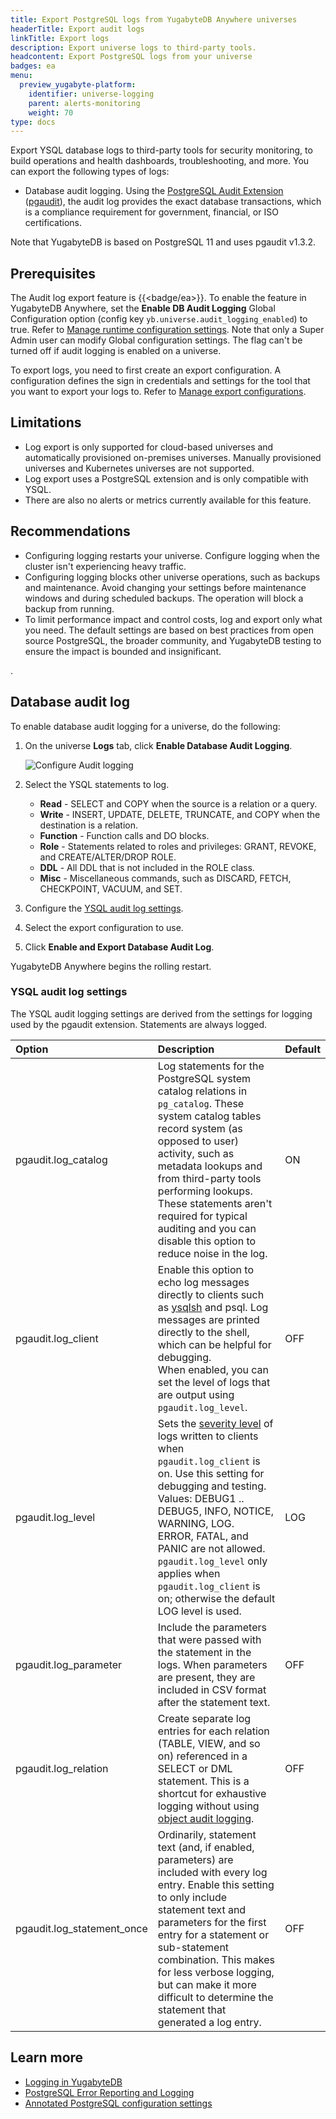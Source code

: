 ```yaml
---
title: Export PostgreSQL logs from YugabyteDB Anywhere universes
headerTitle: Export audit logs
linkTitle: Export logs
description: Export universe logs to third-party tools.
headcontent: Export PostgreSQL logs from your universe
badges: ea
menu:
  preview_yugabyte-platform:
    identifier: universe-logging
    parent: alerts-monitoring
    weight: 70
type: docs
---
```


Export YSQL database logs to third-party tools for security monitoring, to build operations and health dashboards, troubleshooting, and more. You can export the following types of logs:

<!-- Database query logging. This is the standard [PostgreSQL logging](https://www.postgresql.org/docs/11/runtime-config-logging.html) facility. Using these settings you can log query statements and errors.-->
- Database audit logging. Using the [PostgreSQL Audit Extension](https://www.pgaudit.org/#) ([pgaudit](https://github.com/pgaudit/pgaudit/blob/1.3.2/README.md)), the audit log provides the exact database transactions, which is a compliance requirement for government, financial, or ISO certifications.

Note that YugabyteDB is based on PostgreSQL 11 and uses pgaudit v1.3.2.

## Prerequisites

The Audit log export feature is {{<badge/ea>}}. To enable the feature in YugabyteDB Anywhere, set the **Enable DB Audit Logging** Global Configuration option (config key `yb.universe.audit_logging_enabled`) to true. Refer to [Manage runtime configuration settings](../../../administer-yugabyte-platform/manage-runtime-config/). Note that only a Super Admin user can modify Global configuration settings. The flag can't be turned off if audit logging is enabled on a universe.

To export logs, you need to first create an export configuration. A configuration defines the sign in credentials and settings for the tool that you want to export your logs to. Refer to [Manage export configurations](../anywhere-export-configuration).

## Limitations

- Log export is only supported for cloud-based universes and automatically provisioned on-premises universes. Manually provisioned universes and Kubernetes universes are not supported.
- Log export uses a PostgreSQL extension and is only compatible with YSQL.
- There are also no alerts or metrics currently available for this feature.

## Recommendations

- Configuring logging restarts your universe. Configure logging when the cluster isn't experiencing heavy traffic.
- Configuring logging blocks other universe operations, such as backups and maintenance. Avoid changing your settings before maintenance windows and during scheduled backups. The operation will block a backup from running.
- To limit performance impact and control costs, log and export only what you need. The default settings are based on best practices from open source PostgreSQL, the broader community, and YugabyteDB testing to ensure the impact is bounded and insignificant.

<!--## Database Query Logging

To enable database query logging for a cluster, do the following:

1. On the cluster **Settings** tab, select **Database Query Logging**.
1. Click **Enable Database Query Logging**.
1. Set the [logging settings](#logging-settings).
1. Select the [Log export configuration](../managed-integrations/) for the tool you want to export to.
1. Click **Enable YSQL Query Logging**.

YugabyteDB Aeon begins the (rolling) restart.

Logs are exported to the third-party tool in near real time. After the setup is complete and YSQL database queries are submitted, verify that the YSQL database query logs are visible in the tool; they should be available in minutes. Logs are exported with preset tags and a [log line prefix](#include-in-the-log-prefix-log_line_prefix) so that you can filter them further by cloud, region, availability zone, cluster_id, node-type, and node-name. Depending on your tool, you can also perform text searches of the logs.

### Logging settings

Database query logging provides access to the following subset of the standard [PostegreSQL logging settings](https://www.postgresql.org/docs/11/runtime-config-logging.html).

##### Log SQL statements (log_statement)

Turn this option on to log SQL statements by type. You can choose the following options:

- ddl - log data definition statements CREATE, ALTER, and DROP.
- mod - in addition to ddl statements, log data-modifying statements INSERT, UPDATE, DELETE, TRUNCATE, and COPY FROM.
- all - log all statements.

Statements that fail before the execute phase, or that have syntax errors, are not included; to log error statements, use [Log SQL statements with severity](#log-sql-statements-with-severity-log-min-error-statement).

Note that if this option is off, statements may still be logged, depending on the other logging settings.

##### Include in the log prefix (log_line_prefix)

Add metadata, such as the user or database name, to the start of each log line. This is applied to logs captured on YugabyteDB nodes and exported to your monitoring dashboard.

To build the prefix, click **Edit** to open the **Edit Log Line Prefix** dialog. To add prefix items, click **Add Prefix** and choose the prefix items; these can also include punctuation. Click and drag items added to the log line prefix to arrange them in the order you want in the log.

| Prefix | Description | Default |
| :--- | :--- | :--- |
| %p | Process ID | Always on |
| %t | Timestamp of the log | Always on |
| %e | SQLSTATE error code | off |
| %r | Remote hostname or IP address, and remote port | on |
| %a | Application name | off |
| %u | Username | on |
| %d | Database name | on |
| : | Colon |  |
| [] | Brackets |  |
| () | Parentheses |  |
| @ | Ampersand |  |

The default prefix is as follows:

```output
%m : %r : %u @ %d :[%p]:

timestamp : remote hostname and port : username@database : [process ID]:
```

##### Log SQL statements with severity (log_min_error_statement)

Controls which SQL statements that cause an error condition are logged. The current SQL statement is included in the log entry for any message of the specified severity or higher. This parameter is set to ERROR, which means statements causing errors, log messages, fatal errors, or panics are logged.

##### Set verbosity (log_error_verbosity)

Set the amount of detail for each log statement. Valid values are TERSE, DEFAULT, and VERBOSE, each adding more fields to displayed messages. TERSE excludes the logging of DETAIL, HINT, QUERY, and CONTEXT error information. VERBOSE output includes the SQLSTATE error code and the source code file name, function name, and line number that generated the error.

##### Log the duration of all completed statements (log_duration)

Log the duration of all completed statements. Statement text is not included. Use this option with the following option to log all durations, and the statement text for statements exceeding a specified duration. Use this option for performance analysis.

##### Log all statements with duration (log_min_duration_statement)

Log the duration and statement text of all statements that ran for the specified duration (in ms) or longer. Use this setting to identify slow queries. If a statement has been logged for [Log SQL statements](#log-sql-statements-log-statement), the text is not repeated in the duration log message.

Setting this option to 0 logs all statements, with their duration, which is not recommended unless you have low traffic. You should set this to a reasonable value for your application (for example, 1000 milliseconds)<!--, or use [log sampling](#sample-statements-with-duration-log_min_duration_sample-and-log_statement_sample_rate).This setting overrides [the sampling setting](#sample-statements-with-duration-log_min_duration_sample-and-log_statement_sample_rate); queries exceeding the minimum duration are not subject to sampling and are always logged -->.

<!--
##### Sample statements with duration (log_min_duration_sample and log_statement_sample_rate)

Log a sampling of statements that ran for a specified duration (in ms) or longer. These options are used together, typically to identify slow queries while minimizing the performance impact on high traffic clusters.

For example, to log 25% of queries exceeding 1000ms, set the sample rate to 25 per cent, and set the duration to 1000.

When duration is off, the sample rate has no effect.
-->

<!--##### Log the internal representation of the query plan (debug_print_plan)

Log the debug-level execution plan used by the parser. Used for debugging. Not recommended for production.

##### Log connections (log_connections)

Log all connection attempts, along with successfully completed client authentication and authorization.

##### Log disconnections (log_disconnections)

Log session termination and duration of the session.-->

## Database audit log

To enable database audit logging for a universe, do the following:

1. On the universe **Logs** tab, click **Enable Database Audit Logging**.

    ![Configure Audit logging](/images/yp/log-export/configure-audit-logging.png)

1. Select the YSQL statements to log.

    - **Read** - SELECT and COPY when the source is a relation or a query.
    - **Write** - INSERT, UPDATE, DELETE, TRUNCATE, and COPY when the destination is a relation.
    - **Function** - Function calls and DO blocks.
    - **Role** - Statements related to roles and privileges: GRANT, REVOKE, and CREATE/ALTER/DROP ROLE.
    - **DDL** - All DDL that is not included in the ROLE class.
    - **Misc** - Miscellaneous commands, such as DISCARD, FETCH, CHECKPOINT, VACUUM, and SET.

1. Configure the [YSQL audit log settings](#ysql-audit-log-settings).

1. Select the export configuration to use.

1. Click **Enable and Export Database Audit Log**.

YugabyteDB Anywhere begins the rolling restart.

### YSQL audit log settings

The YSQL audit logging settings are derived from the settings for logging used by the pgaudit extension. Statements are always logged.

| Option | Description | Default |
| :----- | :----- | :------ |
| pgaudit.log_catalog | Log statements for the PostgreSQL system catalog relations in `pg_catalog`. These system catalog tables record system (as opposed to user) activity, such as metadata lookups and from third-party tools performing lookups.<br>These statements aren't required for typical auditing and you can disable this option to reduce noise in the log. | ON |
| pgaudit.log_client | Enable this option to echo log messages directly to clients such as [ysqlsh](../../../admin/ysqlsh/) and psql. Log messages are printed directly to the shell, which can be helpful for debugging.<br>When enabled, you can set the level of logs that are output using `pgaudit.log_level`. | OFF |
| pgaudit.log_level | Sets the [severity level](https://www.postgresql.org/docs/11/runtime-config-logging.html#RUNTIME-CONFIG-SEVERITY-LEVELS) of logs written to clients when `pgaudit.log_client` is on. Use this setting for debugging and testing.<br>Values: DEBUG1 .. DEBUG5, INFO, NOTICE, WARNING, LOG.<br>ERROR, FATAL, and PANIC are not allowed.<br>`pgaudit.log_level` only applies when `pgaudit.log_client` is on; otherwise the default LOG level is used. | LOG |
| pgaudit.log_parameter | Include the parameters that were passed with the statement in the logs. When parameters are present, they are included in CSV format after the statement text. | OFF |
| pgaudit.log_relation | Create separate log entries for each relation (TABLE, VIEW, and so on) referenced in a SELECT or DML statement. This is a shortcut for exhaustive logging without using [object audit logging](../../../secure/audit-logging/object-audit-logging-ysql/). | OFF |
| pgaudit.log_statement_once | Ordinarily, statement text (and, if enabled, parameters) are included with every log entry. Enable this setting to only include statement text and parameters for the first entry for a statement or sub-statement combination. This makes for less verbose logging, but can make it more difficult to determine the statement that generated a log entry. | OFF |

## Learn more

- [Logging in YugabyteDB](../../../secure/audit-logging/)
- [PostgreSQL Error Reporting and Logging](https://www.postgresql.org/docs/11/runtime-config-logging.html)
- [Annotated PostgreSQL configuration settings](https://github.com/jberkus/annotated.conf)
